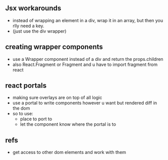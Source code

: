 ## Jsx workarounds
- instead of wrapping an element in a div, wrap it in an array, but then you rlly need a key.
- (just use the div wrapper)

## creating wrapper components
- use a Wrapper component instead of a div and return the props.children
- also React.Fragment or Fragment and u have to import fragment from react

## react portals
- making sure overlays are on top of all logic
- use a portal to write components however u want but rendered diff in the dom
- so to use:
    - place to port to 
    - let the component know where the portal is to

## refs
- get access to other dom elements and work with them